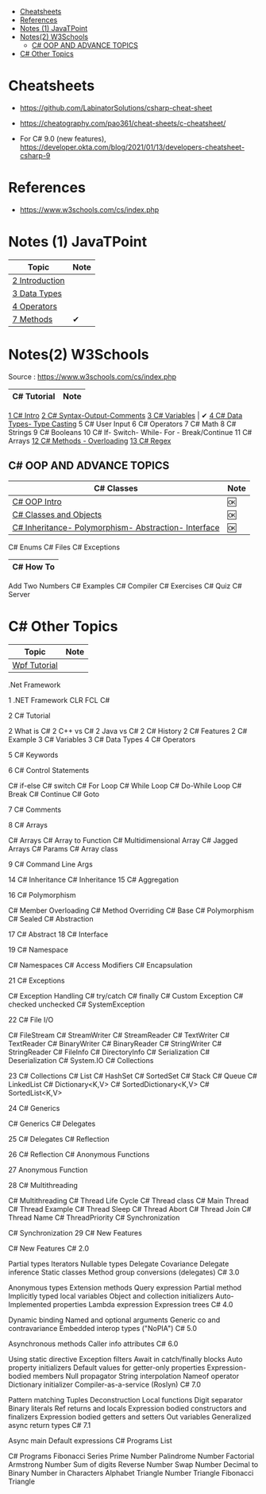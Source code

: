 
- [Cheatsheets](#cheatsheets)
- [References](#references)
- [Notes (1) JavaTPoint](#notes-1-javatpoint)
- [Notes(2) W3Schools](#notes2-w3schools)
  - [C# OOP AND ADVANCE TOPICS](#c-oop-and-advance-topics)
- [C# Other Topics](#c-other-topics)


# Cheatsheets

- https://github.com/LabinatorSolutions/csharp-cheat-sheet

- https://cheatography.com/pao361/cheat-sheets/c-cheatsheet/

- For C# 9.0 (new features), https://developer.okta.com/blog/2021/01/13/developers-cheatsheet-csharp-9

# References

- https://www.w3schools.com/cs/index.php

# Notes (1) JavaTPoint

Topic                                  | Note
---------------------------------------|-----
[2 Introduction](cst-02-cs-tutorial.md) | 
[3 Data Types](cst-05-data-types.md)   |
[4 Operators](./cst-06-operators.md) |
[7 Methods](cst-07-methods.md)| ✔




# Notes(2) W3Schools

Source : https://www.w3schools.com/cs/index.php

| C# Tutorial | Note
| -- | --
[1 C# Intro](./cs-01-intro.md)
[2 C# Syntax-Output-Comments](./cs-02-syntax.md)
[3 C# Variables](./cs-03-variables.md) | ✔ 
[4 C# Data Types- Type Casting](./cs-04-dataTypes.md)
5 C# User Input
6 C# Operators
7 C# Math
8 C# Strings
9 C# Booleans
10 C# If- Switch- While- For - Break/Continue
11 C# Arrays
[12 C# Methods - Overloading](./cs-12-methods.md)
[13 C# Regex](./cs-13-regex.md)

## C# OOP AND ADVANCE TOPICS

| C# Classes | Note
| -- | -- 
[C# OOP Intro](./cs-oop-01-intro.md) | 🆗
[C# Classes and Objects](./cs-oop-02-class.md) | 🆗
[C# Inheritance- Polymorphism- Abstraction- Interface](./cs-oop-03-inheritance.md) | 🆗
C# Enums
C# Files
C# Exceptions

| C# How To
| --
Add Two Numbers
C# Examples
C# Compiler
C# Exercises
C# Quiz
C# Server


# C# Other Topics

Topic                             | Note
----------------------------------|-----
[Wpf Tutorial](./wpf-tutorial.md) |




.Net Framework

1 .NET Framework
CLR
FCL
C#

2 C# Tutorial

2 What is C#
2 C++ vs C#
2 Java vs C#
2 C# History
2 C# Features
2 C# Example
3 C# Variables
3 C# Data Types
4 C# Operators

5 C# Keywords

6 C# Control Statements

 C# if-else
 C# switch
 C# For Loop
 C# While Loop
 C# Do-While Loop
 C# Break
 C# Continue
 C# Goto

7 C# Comments


8 C# Arrays

C# Arrays
C# Array to Function
C# Multidimensional Array
C# Jagged Arrays
C# Params
C# Array class

9 C# Command Line Args

14 C# Inheritance
C# Inheritance
15 C# Aggregation
 
16 C# Polymorphism

C# Member Overloading
C# Method Overriding
C# Base
C# Polymorphism
C# Sealed
C# Abstraction 

17 C# Abstract
18 C# Interface

19 C# Namespace

C# Namespaces
C# Access Modifiers
C# Encapsulation

21 C# Exceptions

C# Exception Handling
C# try/catch
C# finally
C# Custom Exception
C# checked unchecked
C# SystemException

22 C# File I/O

C# FileStream
C# StreamWriter
C# StreamReader
C# TextWriter
C# TextReader
C# BinaryWriter
C# BinaryReader
C# StringWriter
C# StringReader
C# FileInfo
C# DirectoryInfo
C# Serialization
C# Deserialization
C# System.IO
C# Collections

23 C# Collections
C# List<T>
C# HashSet<T>
C# SortedSet<T>
C# Stack<T>
C# Queue<T>
C# LinkedList<T>
C# Dictionary<K,V>
C# SortedDictionary<K,V>
C# SortedList<K,V>

24 C# Generics

C# Generics
C# Delegates

25 C# Delegates
C# Reflection

26 C# Reflection
C# Anonymous Functions

27 Anonymous Function

28 C# Multithreading

C# Multithreading
C# Thread Life Cycle
C# Thread class
C# Main Thread
C# Thread Example
C# Thread Sleep
C# Thread Abort
C# Thread Join
C# Thread Name
C# ThreadPriority
C# Synchronization

C# Synchronization
29 C# New Features

C# New Features
C# 2.0

Partial types
Iterators
Nullable types
Delegate Covariance
Delegate inference
Static classes
Method group conversions (delegates)
C# 3.0

Anonymous types
Extension methods
Query expression
Partial method
Implicitly typed local variables
Object and collection initializers
Auto-Implemented properties
Lambda expression
Expression trees
C# 4.0

Dynamic binding
Named and optional arguments
Generic co and contravariance
Embedded interop types ("NoPIA")
C# 5.0

Asynchronous methods
Caller info attributes
C# 6.0

Using static directive
Exception filters
Await in catch/finally blocks
Auto property initializers
Default values for getter-only properties
Expression-bodied members
Null propagator
String interpolation
Nameof operator
Dictionary initializer
Compiler-as-a-service (Roslyn)
C# 7.0

Pattern matching
Tuples
Deconstruction
Local functions
Digit separator
Binary literals
Ref returns and locals
Expression bodied constructors and finalizers
Expression bodied getters and setters
Out variables
Generalized async return types
C# 7.1

Async main
Default expressions
C# Programs List

C# Programs
Fibonacci Series
Prime Number
Palindrome Number
Factorial
Armstrong Number
Sum of digits
Reverse Number
Swap Number
Decimal to Binary
Number in Characters
Alphabet Triangle
Number Triangle
Fibonacci Triangle